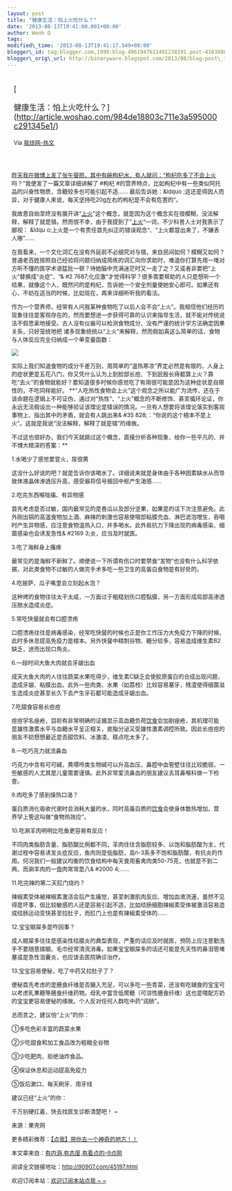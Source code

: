 ```yaml
--- 
layout: post 
title: "健康生活：怕上火吃什么？" 
date: '2013-08-13T19:41:00.001+08:00' 
author: Wenh Q
tags:
modified\_time: '2013-08-13T19:41:17.549+08:00' 
blogger\_id: tag:blogger.com,1999:blog-4961947611491238191.post-4163888196820166438
blogger\_orig\_url: http://binaryware.blogspot.com/2013/08/blog-post\_13.html
---
```

<div style="margin: 10px; padding: 5px;">

<div style="font-size: 18px;">

[

健康生活：怕上火吃什么？](http://article.woshao.com/984de18803c711e3a595000c291345e1/)

</div>

<div style="font-size: 13px;">

Via [我烧网-热文](http://woshao.com/hot/)

</div>

</div>

<div style="font-size: 13px; padding: 15px 0 10px 10px;">

[昨天我在微博上发了张午餐照，其中有碗枸杞水，有人就问：“枸杞吃多了不会]()[上火](http://90907.com/tag/%E4%B8%8A%E7%81%AB "查看 上火 中的全部文章")吗？”我便发了一篇文章详细讲解了
#枸杞
#的营养特点，比如枸杞中有一些类似阿托品的兴奋性物质，含糖较多也可能引起不适……
最后告诉她：&ldquo
;这还是得因人而异，对于健康人来说，每天坚持吃20g左右的枸杞是不会有危害的“。

我故意自始至终没有展开讲“[上火](http://90907.com/tag/%E4%B8%8A%E7%81%AB "查看 上火 中的全部文章")”这个概念，就是因为这个概念实在很模糊，没法解释，解释了就是错。然而很不幸，由于我提到了”[上火](http://90907.com/tag/%E4%B8%8A%E7%81%AB "查看 上火 中的全部文章")“一词，不少科普人士对我表示了鄙视：
&ldqu
o;上火是一个有责任首先纠正的错误观念“、“上火都冒出来了，不嫌丢人哪”……

在我看来，一个文化词汇在没有外延前不必细究对与错，来自民间如何？模糊又如何？普通老百姓按照自己经验将问题归纳成简练的词汇向你求助时，难道你打算先用一堆对方听不懂的医学术语猛批一顿？待她脑中充满迷茫时又一走了之？又或者非要把“上火”替换成“炎症”、“&
#2
7687;化应激”才觉得科学？很多需要帮助的人只是想听一个结果，就像这个人，既然问的是枸杞，告诉她一个安全剂量使她安心即可。如果还有心，不妨在适当的时候，比如现在，再来详细听听我的看法。

作为一个营养师，经常有人问我某种食物吃了以后人会不会“上火”。我相信他们经历的现象往往是客观存在的，然而要想进一步获得可靠的认识来指导生活，就不能对传统说法不假思索地接受。古人没有仪器可以检测食物成分、没有严谨的统计学方法确定因果关系，只好笼统地把
诸多现象统统以“上火”来解释，然而假如真这么简单的话，食物与人体反应完全归纳成一个单变量函数：

![](http://p1.woshao.net/1frrJ)

实际上我们知道食物的成分千差万别，用简单的“温热寒凉”界定必然是有限的，人身上的症状更是五花八门，你又凭什么认为上到脸部长痘、下到屁股长痔都算上火？靠吃“去火”的食物就能好？要知道很多时候你感觉吃了有用很可能是因为这种症状是自限性的，不吃同样能好。
**“人吃热性食物会上火”这个观念之所以能广为流传，还在于该命题在逻辑上不可证伪，通过对“热性”、“上火”概念的不断修饰、甚至循环论证，你永远无法假设出一种能够验证该理论是错误的情况。一旦有人想要将该理论落实到客观事物上、指出其中的矛盾，就会有人跳出来&
#35
828;：“你说的这个根本不是上火”。这就是我说“没法解释，解释了就是错”的缘故。

不过这也很好办，我们今天就跳过这个概念，直接分析各种现象，给你一些平凡的、并不博大精深的答案：**

1.水喝少了感觉要冒火，尿很黄

这没什么好说的吧？就是告诉你该喝水了。详细说来就是身体由于各种因素缺水从而导致体液晶体渗透压升高，感受器将信号报回中枢产生渴感……

2.吃完东西喉咙痛、有异物感

首先考虑是否过敏，国内最常见的是香瓜以及部分坚果，如果是的话下次注意避免。此外刚出锅的高温食物加上酒、麻辣的刺激也容易使咽部粘膜充血、淋巴滤泡增生，吞咽时产生异物感，应注意食物温热入口，并多喝水。此外抵抗力下降出现的病毒感染、细菌感染也会诱发急性&
#2169
3;炎，应当及时就医。

3.吃了海鲜身上瘙痒

最常见的是海鲜不新鲜了。顺便说一下所谓有伤口时要禁食“发物”也没有什么科学依据，对此类食物不过敏的人做完手术多吃一些卫生的高蛋白食物是有好处的。

4.吃披萨、瓜子嘴里会立刻起水泡？

这种烤的食物往往太干太咸，一方面过于粗糙划伤口腔黏膜，另一方面形成局部高渗透压脱水造成炎症。

5.常吃快餐就会有口腔溃疡

口腔溃疡往往是病毒感染，经常吃快餐的时候也正是你工作压力大免疫力下降的时候，此时多休息提高免疫力是根本。另外快餐中精制谷物、糖分较多，容易造成维生素B2缺乏，进而出现口角炎。

6.一段时间大鱼大肉就会牙龈出血

成天大鱼大肉的人往往蔬菜水果吃得少，维生素C缺乏会使胶原蛋白的合成出现问题，造成牙龈、粘膜出血。此外一些肉类、水果（如荔枝）比较容易塞牙，残渣使得细菌滋生造成炎症甚至长久下去产生牙石都可能造成牙龈出血。

7.吃甜食容易长痘痘

痘痘学名痤疮，目前有非常明确的证据显示高血糖负荷[饮食](http://90907.com/tag/%E9%A5%AE%E9%A3%9F "查看 饮食 中的全部文章")会加剧痤疮，其机理可能是雄性激素水平与血糖水平呈正相关，皮脂分泌又受雄性激素调控所致。因此长痘痘的朋友不妨想想最近是否甜饮料、冰激凌、糕点吃太多了。

8.一吃巧克力就流鼻血

巧克力中含有可可碱，黄嘌呤类生物碱可以升高血压，鼻腔中血管壁往往比较脆弱，一些敏感的人尤其是儿童需要谨慎。此外非常爱流鼻血的朋友建议去耳鼻喉科做一下检查。

9.肉吃多了感到燥热口渴？

蛋白质消化吸收代谢时会消耗大量的水，同时高蛋白质的[饮食](http://90907.com/tag/%E9%A5%AE%E9%A3%9F "查看 饮食 中的全部文章")会使身体散热增加，营养学上管这叫做“食物热效应“。

10.吃涮羊肉明明比吃鱼更容易有反应！

不同肉类脂肪含量、脂肪酸比例都不同，羊肉往往含脂肪较多、以饱和脂肪酸为主，代谢过程中容易诱发炎症反应，鱼肉则是低脂肪，高n-3系多不饱和脂肪酸，有抗炎的作用。何况我们一般建议均衡的饮食结构中每天食用畜禽肉类50-75克，也就是不到二两，而涮羊肉的一盘肉常常是八&
#2000
4;……

11.吃完辣的第二天肛门烧灼？

辣椒素受体被辣椒素激活会后产生痛觉，甚至刺激肌肉反应、增加血液流速，虽然不见得是坏事，但比较敏感的人还是容易引起不适，比如结肠细胞辣椒素受体被激活容易造成结肠运动变快甚至拉肚子，而肛门上也是有辣椒素受体的……

12.宝宝眼屎多是咋回事？

成人眼屎多往往是感染性结膜炎的典型表现，严重的话应及时就医，预防上应注意勤洗手不要随意揉眼、毛巾经常清洗消毒。如果宝宝眼屎多的话还可能是先天性的鼻泪管堵塞或是急性泪囊炎，也应该去医院确诊治疗。

13.宝宝容易便秘，吃了中药又拉肚子了？

便秘首先考虑的是膳食纤维是否摄入充足，可以多吃一些青菜，还没有吃辅食的宝宝可以考虑乳果糖等膳食纤维药物。母乳中富含低聚糖（可溶性膳食纤维）这也是喂配方奶的宝宝更容易便秘的缘故。个人反对任何人群吃中药“润肠”。

总而言之，建议怕“上火”的你：

①多吃色彩丰富的蔬菜水果

②少吃甜食和加工食品改为粗粮全谷物

③少吃肥肉，拒绝油炸食品。

④保证休息和运动提高免疫力

⑤饭后漱口，每天刷牙、用牙线

建议已经“上火”的你：

千万别硬扛着，快去找医生诊断清楚吧！
~



来源：果壳网

<div>

更多精彩推荐：[【点我】带你去一个神奇的地方！！](http://90907.com/ "有内涵,有态度,有看点的--9点网")

</div>

<div>

本文章来自：[有内涵,有态度,有看点的–9点网](http://90907.com/ "有内涵,有态度,有看点的--9点网")

</div>

<div>

阅读全文链接地址：<http://90907.com/45197.html>

</div>

<div>

欢迎订阅本站：[欢迎订阅本站点我
~
~](http://list.qq.com/cgi-bin/qf_invite?id=a017c333bab3f4c8d333eca0a2e11f0b0f6a987400aaf74b "有内涵,有态度,有看点的--9点网")

</div>

</div>
